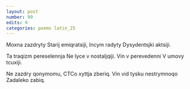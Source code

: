 ```yaml
---
layout: post
number: 99
edits: 9
categories: poems latin_25
---
```


Moxna zazdryty
Starij emiqratsiji,
Incym radyty 
Dysydentsjki aktsiji.

Ta traqizm pereselennja
Ne lyce v nostaljqiji.
Vin v perevedenni 
V umovy tcuxiji.

Ne zazdry qonymomu,
CTCo xyttja zberiq.
Vin vid tysku nestrymnoqo
Zadaleko zabiq.
